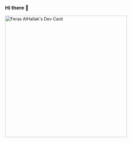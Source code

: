 ### Hi there 👋

<a href="https://app.daily.dev/Feras"><img src="https://api.daily.dev/devcards/17e10301a65b4c5d84403e60c3508c60.png?r=4fh" width="400" alt="Feras AlHallak's Dev Card"/></a>

<!--
**Feras-alhallak/Feras-alhallak** is a ✨ _special_ ✨ repository because its `README.md` (this file) appears on your GitHub profile.

Here are some ideas to get you started:

- 🔭 I’m currently working on ...
- 🌱 I’m currently learning ...
- 👯 I’m looking to collaborate on ...
- 🤔 I’m looking for help with ...
- 💬 Ask me about ...
- 📫 How to reach me: ...
- 😄 Pronouns: ...
- ⚡ Fun fact: ...
-->
